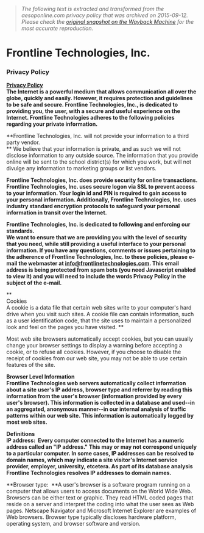 > *The following text is extracted and transformed from the aesoponline.com privacy policy that was archived on 2015-09-12. Please check the [original snapshot on the Wayback Machine](https://web.archive.org/web/20150912113126id_/http%3A//www.frontlinetechnologies.com/Privacy_Policy.html) for the most accurate reproduction.*

# Frontline Technologies, Inc.

### Privacy Policy

 **[Privacy Policy](http://www.frontlinetechnologies.com/Documents/Privacy%20Policy.pdf)  
The Internet is a powerful medium that allows communication all over the globe, quickly and easily. However, it requires protection and guidelines to be safe and secure. Frontline Technologies, Inc., is dedicated to providing you, the user, with a secure and useful experience on the Internet. Frontline Technologies adheres to the following policies regarding your private information.**

**Frontline Technologies, Inc. will not provide your information to a third party vendor.  
** We believe that your information is private, and as such we will not disclose information to any outside source. The information that you provide online will be sent to the school district(s) for which you work, but will not divulge any information to marketing groups or list vendors.

**Frontline Technologies, Inc. does provide security for online transactions.  
Frontline Technologies, Inc. uses secure logon via SSL to prevent access to your information. Your login id and PIN is required to gain access to your personal information. Additionally, Frontline Technologies, Inc. uses industry standard encryption protocols to safeguard your personal information in transit over the Internet.**

**Frontline Technologies, Inc. is dedicated to following and enforcing our standards.  
We want to ensure that we are providing you with the level of security that you need, while still providing a useful interface to your personal information. If you have any questions, comments or issues pertaining to the adherence of Frontline Technologies, Inc. to these policies, please e-mail the webmaster at [info@frontlinetechnologies.com](mailto:info@frontlinetechnologies.com). This email address is being protected from spam bots (you need Javascript enabled to view it) and you will need to include the words Privacy Policy in the subject of the e-mail.**

**  
Cookies  
A cookie is a data file that certain web sites write to your computer's hard drive when you visit such sites. A cookie file can contain information, such as a user identification code, that the site uses to maintain a personalized look and feel on the pages you have visited. **

Most web site browsers automatically accept cookies, but you can usually change your browser settings to display a warning before accepting a cookie, or to refuse all cookies. However, if you choose to disable the receipt of cookies from our web site, you may not be able to use certain features of the site.

**Browser Level Information  
Frontline Technologies web servers automatically collect information about a site user's IP address, browser type and referrer by reading this information from the user's browser (information provided by every user's browser). This information is collected in a database and used--in an aggregated, anonymous manner--in our internal analysis of traffic patterns within our web site. This information is automatically logged by most web sites.**

**Definitions  
 **IP address:**  Every computer connected to the Internet has a numeric address called an "IP address." This may or may not correspond uniquely to a particular computer. In some cases, IP addresses can be resolved to domain names, which may indicate a site visitor's Internet service provider, employer, university, etcetera. As part of its database analysis Frontline Technologies resolves IP addresses to domain names.**

**Browser type:  **A user's browser is a software program running on a computer that allows users to access documents on the World Wide Web. Browsers can be either text or graphic. They read HTML coded pages that reside on a server and interpret the coding into what the user sees as Web pages. Netscape Navigator and Microsoft Internet Explorer are examples of Web browsers. Browser type typically discloses hardware platform, operating system, and browser software and version.
